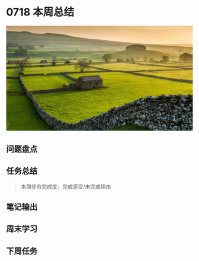 
# 0718 本周总结

![](./bg-imgs/0718.jpg)

## 问题盘点


## 任务总结
> 本周任务完成度，完成感受/未完成理由

## 笔记输出


## 周末学习

## 下周任务

